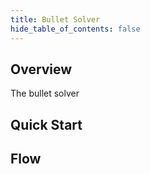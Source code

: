 ```yaml
---
title: Bullet Solver
hide_table_of_contents: false
---
```


## Overview

The bullet solver

## Quick Start

## Flow